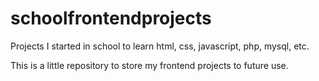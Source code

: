 # schoolfrontendprojects
Projects I started in school to learn html, css, javascript, php, mysql, etc.

This is a little repository to store my frontend projects to future use.
